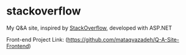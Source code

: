 # stackoverflow

My Q&A site, inspired by [StackOverflow](https://stackoverflow.com), developed with ASP.NET

Front-end Project Link: (https://github.com/mataqvazadeh/Q-A-Site-Frontend)
